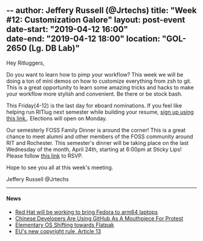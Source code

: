 --
author: Jeffery Russell (@Jrtechs)
title: "Week #12: Customization Galore"
layout: post-event
date-start: "2019-04-12 16:00"                               
date-end: "2019-04-12 18:00"
location: "GOL-2650 (Lg. DB Lab)"
---

Hey Ritluggers,

Do you want to learn how to pimp your workflow?
This week we will be doing a ton of mini demos on how to customize everything from zsh to git.
This is a great opportunity to learn some amazing tricks and hacks to make your workflow more stylish and convenient.
Be there or be stock bash.

This Friday(4-12) is the last day for eboard nominations.
If you feel like helping run RITlug next semester while building your resume, [sign up using this link.](http://cglink.me/s17020).
Elections will open on Monday.

Our semesterly FOSS Family Dinner is around the corner!
This is a great chance to meet alumni and other members of the FOSS community around RIT and Rochester.
This semester's dinner will be taking place on the last Wednesday of the month, April 24th, starting at 6:00pm at Sticky Lips!
Please follow [this link](https://www.eventbrite.co.uk/e/foss-family-dinner-sticky-lips-tickets-59863140264) to RSVP.

Hope to see you all at this week's meeting.

Jeffery Russell @Jrtechs

---

#### News

* [Red Hat will be working to bring Fedora to arm64 laptops](https://fossbytes.com/red-hat-fedora-bring-linux-arm-laptops/)
* [Chinese Developers Are Using GitHub As A Mouthpiece For Protest](https://fossbytes.com/chinese-developers-are-using-github-as-a-mouthpiece-for-protest/)
* [Elementary OS Shifting towards Flatpak](https://medium.com/elementaryos/elementary-appcenter-flatpak-b1f970a33861)
* [EU's new copyright rule, Article 13](https://www.cnn.com/2019/03/26/tech/eu-copyright-article-13/index.html)

